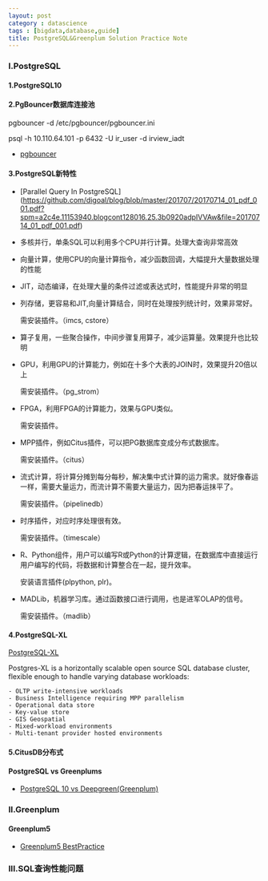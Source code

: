```yaml
---
layout: post
category : datascience
tags : [bigdata,database,guide]
title: PostgreSQL&Greenplum Solution Practice Note
---
```


### I.PostgreSQL

#### 1.PostgreSQL10

#### 2.PgBouncer数据库连接池

pgbouncer -d /etc/pgbouncer/pgbouncer.ini

psql -h 10.110.64.101 -p 6432 -U ir_user -d irview_iadt

- [pgbouncer](http://pgbouncer.projects.postgresql.org/doc/config.html)

#### 3.PostgreSQL新特性

- [Parallel Query In PostgreSQL]
(https://github.com/digoal/blog/blob/master/201707/20170714_01_pdf_001.pdf?spm=a2c4e.11153940.blogcont128016.25.3b0920adpIVVAw&file=20170714_01_pdf_001.pdf)
- 多核并行，单条SQL可以利用多个CPU并行计算。处理大查询非常高效
- 向量计算，使用CPU的向量计算指令，减少函数回调，大幅提升大量数据处理的性能
- JIT，动态编译，在处理大量的条件过滤或表达式时，性能提升非常的明显
- 列存储，更容易和JIT,向量计算结合，同时在处理按列统计时，效果非常好。

	需安装插件。（imcs, cstore）

- 算子复用，一些聚合操作，中间步骤复用算子，减少运算量。效果提升也比较明
- GPU，利用GPU的计算能力，例如在十多个大表的JOIN时，效果提升20倍以上

	需安装插件。（pg_strom）

- FPGA，利用FPGA的计算能力，效果与GPU类似。

	需安装插件。

- MPP插件，例如Citus插件，可以把PG数据库变成分布式数据库。

	需安装插件。（citus）

- 流式计算，将计算分摊到每分每秒，解决集中式计算的运力需求。就好像春运一样，需要大量运力，而流计算不需要大量运力，因为把春运抹平了。
	
	需安装插件。（pipelinedb）

- 时序插件，对应时序处理很有效。
	
	需安装插件。（timescale）

- R、Python组件，用户可以编写R或Python的计算逻辑，在数据库中直接运行用户编写的代码，将数据和计算整合在一起，提升效率。
	
	安装语言插件(plpython, plr)。

- MADLib，机器学习库。通过函数接口进行调用，也是进军OLAP的信号。

	需安装插件。（madlib）

#### 4.PostgreSQL-XL

[PostgreSQL-XL](https://www.postgres-xl.org/documentation/intro-whatis-postgres-xl.html) 

Postgres-XL is a horizontally scalable open source SQL database cluster, flexible enough to handle varying database workloads:

	- OLTP write-intensive workloads
	- Business Intelligence requiring MPP parallelism
	- Operational data store
	- Key-value store
	- GIS Geospatial
	- Mixed-workload environments
	- Multi-tenant provider hosted environments

#### 5.CitusDB分布式

#### PostgreSQL vs Greenplums

- [PostgreSQL 10 vs Deepgreen(Greenplum)](https://yq.aliyun.com/articles/128016)


### II.Greenplum

#### Greenplum5

- [Greenplum5 BestPractice](2017-12-03-greenplum5-best-practice-note.md)

### III.SQL查询性能问题

